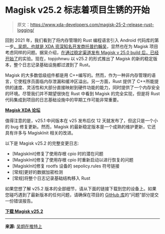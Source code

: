 # Magisk v25.2 标志着项目生锈的开始

> 原文：<https://www.xda-developers.com/magisk-25-2-release-rust-logging/>

回到 2021 年，我们看到了将内存管理的 Rust 编程语言引入 Android 代码库的第一步[。吴炯，也就是 XDA 资深知名开发商](https://www.xda-developers.com/google-developing-android-rust/)[托普约翰吴](https://forum.xda-developers.com/m/topjohnwu.4470081/)，显然也在为 Magisk 项目考虑同样的问题。据吴介绍，[在通过稳定渠道发布 Magisk v 25.0 build 后，已经开始了](https://twitter.com/topjohnwu/status/1538462758332575744)的实验。现在，topjohnwu 以 v25.2 的形式推出了 Magisk 的新的稳定版本，整个日志记录基础设施都过渡到了 Rust。

Magisk 的大多数低级组件都是用 C++编写的。然而，作为一种非内存管理的语言，它使程序员面临内存泄漏和缓冲区溢出。另一方面，Rust 提供了 C++所能提供的速度、灵活性和大部分直接映射到硬件功能的能力，同时提供了一个内存安全的环境。尽管我们并不期望很快在 Rust 中看到 Magisk 的完全实现，但是将 Rust 代码集成到项目的日志基础设施中的早期工作可能非常重要。

**[Magisk XDA 论坛](https://forum.xda-developers.com/f/magisk.5903/)**

值得注意的是，v25.1 中间版本在 v25 发布后仅 12 天就发布了，但这只是一个小的 bug 修复更新。然而，Magisk 的最新稳定版本是一个成熟的维护更新，它还具有许多与 MagiskInit 相关的改进。

以下是 Magisk v25.2 的完整变更日志:

*   [MagiskInit]修复了使用存根 cpio 时的潜在问题
*   [MagiskInit]修复了使用存根 cpio 时重新启动以进行恢复的问题
*   [MagiskInit]修复 rootfs 设备的 sepolicy.rules 符号链接
*   [常规]更好的数据加密检测
*   [常规]将整个日志记录基础结构移入 Rust

如果您想了解 v25.2 版本的全部细节，请从下面的链接下载到您的设备上。如果您碰巧遇到了最新版本的任何问题，请确保在项目的 [GitHub 库](https://github.com/topjohnwu/Magisk/issues)的“问题”部分提交一份错误报告。

**[下载 Magisk v25.2](https://github.com/topjohnwu/Magisk/releases/tag/v25.2)**

* * *

**来源:** [吴炯在推特上](https://twitter.com/topjohnwu/status/1549956443469557760)